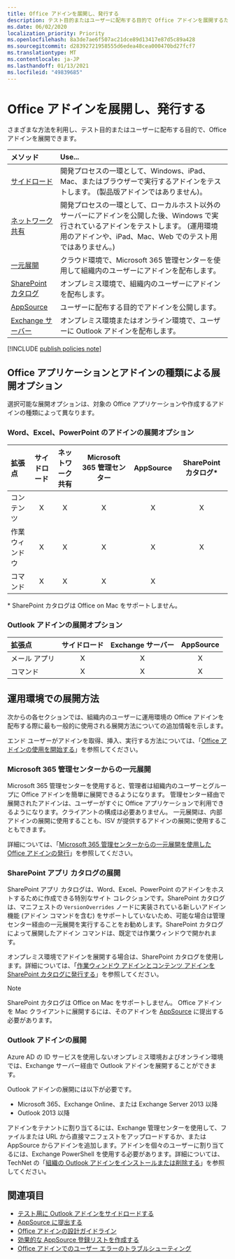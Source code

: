 ```yaml
---
title: Office アドインを展開し、発行する
description: テスト目的またはユーザーに配布する目的で Office アドインを展開するための方法とオプション。
ms.date: 06/02/2020
localization_priority: Priority
ms.openlocfilehash: 8a3de7ae6f507ac21dce89d13417e87d5c89a428
ms.sourcegitcommit: d28392721958555d6edea48cea000470bd27fcf7
ms.translationtype: MT
ms.contentlocale: ja-JP
ms.lasthandoff: 01/13/2021
ms.locfileid: "49839685"
---
```

# <a name="deploy-and-publish-office-add-ins"></a>Office アドインを展開し、発行する

さまざまな方法を利用し、テスト目的またはユーザーに配布する目的で、Office アドインを展開できます。

|**メソッド**|**Use...**|
|:---------|:------------|
|[サイドロード](../testing/test-debug-office-add-ins.md#sideload-an-office-add-in-for-testing)|開発プロセスの一環として、Windows、iPad、Mac、またはブラウザーで実行するアドインをテストします。 (製品版アドインではありません)。|
|[ネットワーク共有](../testing/create-a-network-shared-folder-catalog-for-task-pane-and-content-add-ins.md)|開発プロセスの一環として、ローカルホスト以外のサーバーにアドインを公開した後、Windows で実行されているアドインをテストします。 (運用環境用のアドインや、iPad、Mac、Web でのテスト用ではありません。)|
|[一元展開](centralized-deployment.md)|クラウド環境で、Microsoft 365 管理センターを使用して組織内のユーザーにアドインを配布します。|
|[SharePoint カタログ](publish-task-pane-and-content-add-ins-to-an-add-in-catalog.md)|オンプレミス環境で、組織内のユーザーにアドインを配布します。|
|[AppSource](/office/dev/store/submit-to-appsource-via-partner-center)|ユーザーに配布する目的でアドインを公開します。|
|[Exchange サーバー](#outlook-add-in-deployment)|オンプレミス環境またはオンライン環境で、ユーザーに Outlook アドインを配布します。|

[!INCLUDE [publish policies note](../includes/note-publish-policies.md)]

## <a name="deployment-options-by-office-application-and-add-in-type"></a>Office アプリケーションとアドインの種類による展開オプション

選択可能な展開オプションは、対象の Office アプリケーションや作成するアドインの種類によって異なります。

### <a name="deployment-options-for-word-excel-and-powerpoint-add-ins"></a>Word、Excel、PowerPoint のアドインの展開オプション

| 拡張点 | サイドロード | ネットワーク共有 | Microsoft 365 管理センター |AppSource   | SharePoint カタログ\* |
|:----------------|:-----------:|:-------------:|:-----------------------:|:----------:|:--------------------:|
| コンテンツ         | X           | X             | X                       | X          | X                    |
| 作業ウィンドウ       | X           | X             | X                       | X          | X                    |
| コマンド         | X           | X             | X                       | X          |                      |

&#42; SharePoint カタログは Office on Mac をサポートしません。

### <a name="deployment-options-for-outlook-add-ins"></a>Outlook アドインの展開オプション

| 拡張点 | サイドロード | Exchange サーバー | AppSource    |
|:----------------|:-----------:|:---------------:|:------------:|
| メール アプリ        | X           | X               | X            |
| コマンド         | X           | X               | X            |

## <a name="production-deployment-methods"></a>運用環境での展開方法

次からの各セクションでは、組織内のユーザーに運用環境の Office アドインを配布する際に最も一般的に使用される展開方法についての追加情報を示します。

エンド ユーザーがアドインを取得、挿入、実行する方法については、「[Office アドインの使用を開始する](https://support.office.com/article/start-using-your-office-add-in-82e665c4-6700-4b56-a3f3-ef5441996862)」を参照してください。

### <a name="centralized-deployment-via-the-microsoft-365-admin-center"></a>Microsoft 365 管理センターからの一元展開

Microsoft 365 管理センターを使用すると、管理者は組織内のユーザーとグループに Office アドインを簡単に展開できるようになります。 管理センター経由で展開されたアドインは、ユーザーがすぐに Office アプリケーションで利用できるようになります。クライアントの構成は必要ありません。 一元展開は、内部アドインの展開に使用することも、ISV が提供するアドインの展開に使用することもできます。

詳細については、「[Microsoft 365 管理センターからの一元展開を使用した Office アドインの発行](centralized-deployment.md)」を参照してください。

### <a name="sharepoint-app-catalog-deployment"></a>SharePoint アプリ カタログの展開

SharePoint アプリ カタログは、Word、Excel、PowerPoint のアドインをホストするために作成できる特別なサイト コレクションです。SharePoint カタログは、マニフェストの `VersionOverrides` ノードに実装されている新しいアドイン機能 (アドイン コマンドを含む) をサポートしていないため、可能な場合は管理センター経由の一元展開を実行することをお勧めします。SharePoint カタログによって展開したアドイン コマンドは、既定では作業ウィンドウで開かれます。

オンプレミス環境でアドインを展開する場合は、SharePoint カタログを使用します。詳細については、「[作業ウィンドウ アドインとコンテンツ アドインを SharePoint カタログに発行する](publish-task-pane-and-content-add-ins-to-an-add-in-catalog.md)」を参照してください。

> [!NOTE]
> SharePoint カタログは Office on Mac をサポートしません。 Office アドインを Mac クライアントに展開するには、そのアドインを [AppSource](/office/dev/store/submit-to-the-office-store) に提出する必要があります。

### <a name="outlook-add-in-deployment"></a>Outlook アドインの展開

Azure AD の ID サービスを使用しないオンプレミス環境およびオンライン環境では、Exchange サーバー経由で Outlook アドインを展開することができます。

Outlook アドインの展開には以下が必要です。

- Microsoft 365、Exchange Online、または Exchange Server 2013 以降
- Outlook 2013 以降

アドインをテナントに割り当てるには、Exchange 管理センターを使用して、ファイルまたは URL から直接マニフェストをアップロードするか、または AppSource からアドインを追加します。アドインを個々のユーザーに割り当てるには、Exchange PowerShell を使用する必要があります。詳細については、TechNet の「[組織の Outlook アドインをインストールまたは削除する](/exchange/clients-and-mobile-in-exchange-online/add-ins-for-outlook/install-or-remove-outlook-add-ins)」を参照してください。

## <a name="see-also"></a>関連項目

- [テスト用に Outlook アドインをサイドロードする](../testing/create-a-network-shared-folder-catalog-for-task-pane-and-content-add-ins.md)
- [AppSource に提出する][AppSource]
- [Office アドインの設計ガイドライン](../design/add-in-design.md)
- [効果的な AppSource 登録リストを作成する](/office/dev/store/create-effective-office-store-listings)
- [Office アドインでのユーザー エラーのトラブルシューティング](../testing/testing-and-troubleshooting.md)

[AppSource]: /office/dev/store/submit-to-appsource-via-partner-center